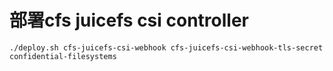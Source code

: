 # 部署cfs juicefs csi controller

```shell
./deploy.sh cfs-juicefs-csi-webhook cfs-juicefs-csi-webhook-tls-secret confidential-filesystems
```